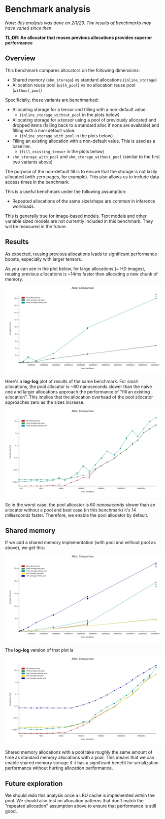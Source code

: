 # Benchmark analysis

*Note: this analysis was done on 2/1/23. The results of benchmarks may have varied since then*

**TL;DR: An allocator that reuses previous allocations provides superior performance**

## Overview

This benchmark compares allocators on the following dimensions:
 - Shared memory (`shm_storage`) vs standard allocations (`inline_storage`)
 - Allocation reuse pool (`with_pool`) vs no allocation reuse pool (`without_pool`)


Specificially, these variants are benchmarked:

- Allocating storage for a tensor and filling with a non-default value.
  - (`inline_storage_without_pool` in the plots below)
- Allocating storage for a tensor using a pool of previously allocated and dropped items (falling back to a standard alloc if none are available) and filling with a non-default value.
  - (`inline_storage_with_pool` in the plots below)
- Filling an existing allocation with a non-default value. This is used as a baseline.
  - (`fill_existing_tensor` in the plots below)
- `shm_storage_with_pool` and `shm_storage_without_pool` (similar to the first two variants above)

The purpose of the non-default fill is to ensure that the storage is not lazily allocated (with zero pages, for example). This also allows us to include data access times in the benchmark.

This is a useful benchmark under the following assumption:

- Repeated allocations of the same size/shape are common in inference workloads.

This is generally true for image-based models. Text models and other variable sized models are not currently included in this benchmark. They will be measured in the future.

## Results

As expected, reusing previous allocations leads to significant performance boosts, especially with larger tensors.

As you can see in the plot below, for large allocations (~ HD images), reusing previous allocations is ~14ms faster than allocating a new chunk of memory.

![](./lines.svg)

Here's a **log-log** plot of results of the same benchmark. For small allocations, the pool allocator is ~60 nanoseconds slower than the naive one and larger allocations approach the performance of "fill an existing allocation". This implies that the allocation overhead of the pool allocator approaches zero as the sizes increase.

![](./lines_log.svg)


So in the worst case, the pool allocator is 60 *nanoseconds* slower than an allocator without a pool and best case (in this benchmark) it's 14 *milliseconds* faster. Therefore, we enable the pool allocator by default.

## Shared memory

If we add a shared memory implementation (with pool and without pool as above), we get this:

![](./lines_shm.svg)

The **log-log** version of that plot is

![](./lines_shm_log.svg)

Shared memory allocations with a pool take roughly the same amount of time as standard memory allocations with a pool. This means that we can enable shared memory storage if it has a significant benefit for serialization performance without hurting allocation performance.

## Future exploration

We should redo this analysis once a LRU cache is implemented within the pool. We should also test on allocation patterns that don't match the "repeated allocation" assumption above to ensure that performance is still good.
